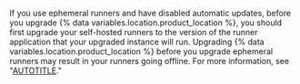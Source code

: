 If you use ephemeral runners and have disabled automatic updates, before you upgrade {% data variables.location.product_location %}, you should first upgrade your self-hosted runners to the version of the runner application that your upgraded instance will run. Upgrading {% data variables.location.product_location %} before you upgrade ephemeral runners may result in your runners going offline. For more information, see "[AUTOTITLE](/admin/upgrading-your-instance/preparing-to-upgrade/overview-of-the-upgrade-process)."
